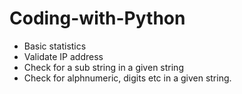 # Coding-with-Python
* Basic statistics
* Validate IP address
* Check for a sub string in a given string
* Check for alphnumeric, digits etc in a given string.

